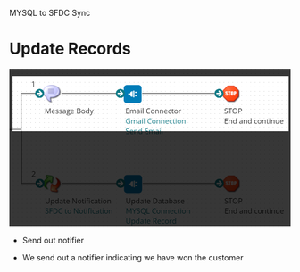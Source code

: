 MYSQL to SFDC Sync
# Update Records

<img src="./images/20220725083849.png" class="img-right">

- Send out notifier

<aside class="notes">
<ul>
<li>We send out a notifier indicating we have won the customer</li>
</ul>
</aside>